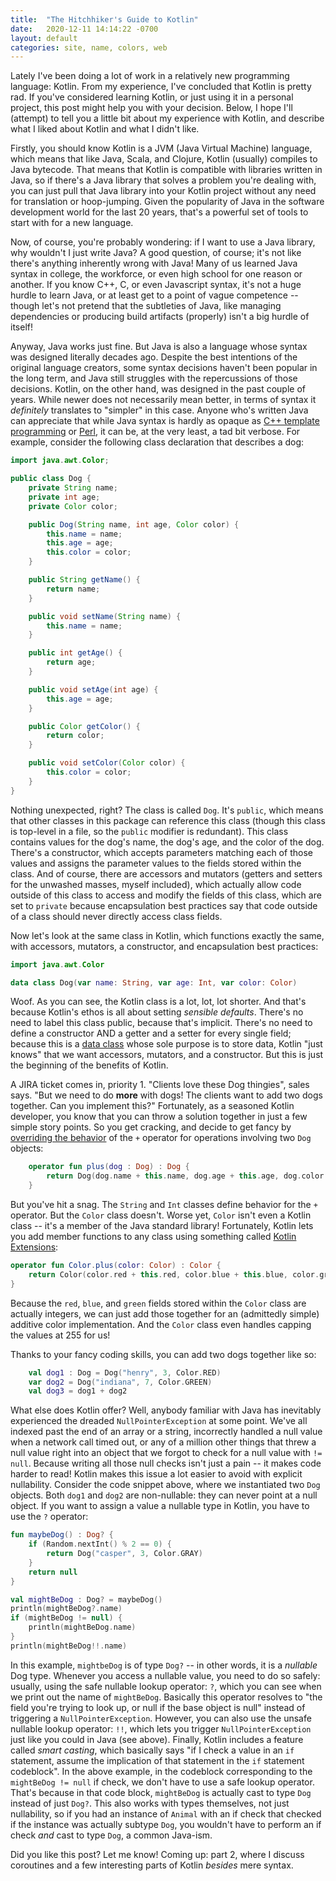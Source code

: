 ```yaml
---
title:  "The Hitchhiker's Guide to Kotlin"
date:   2020-12-11 14:14:22 -0700
layout: default
categories: site, name, colors, web
---
```


Lately I've been doing a lot of work in a relatively new programming
language: Kotlin. From my experience, I've concluded that Kotlin is
pretty rad. If you've considered learning Kotlin, or just using it
in a personal project, this post might help you with your decision.
Below, I hope I'll (attempt) to tell you a little bit about my
experience with Kotlin, and describe what I liked about Kotlin and
what I didn't like.

<!-- readmore -->

Firstly, you should know Kotlin is a JVM (Java Virtual Machine) language,
which means that like Java, Scala, and Clojure, Kotlin (usually)
compiles to Java bytecode. That means that Kotlin is compatible with
libraries written in Java, so if there's a Java library that solves
a problem you're dealing with, you can just pull that Java library
into your Kotlin project without any need for translation or
hoop-jumping. Given the popularity of Java in the software development
world for the last 20 years, that's a powerful set of tools to start
with for a new language.

Now, of course, you're probably wondering: if I want to use a Java
library, why wouldn't I just write Java? A good question, of course;
it's not like there's anything inherently wrong with Java! Many of us
learned Java syntax in college, the workforce, or even high school for
one reason or another. If you know C++, C, or even Javascript syntax,
it's not a huge hurdle to learn Java, or at least get to a point of
vague competence -- though let's not pretend that the subtleties of
Java, like managing dependencies or producing build artifacts
(properly) isn't a big hurdle of itself!

Anyway, Java works just fine.
But Java is also a language whose syntax was designed literally
decades ago. Despite the best intentions of the original language
creators, some syntax decisions haven't been popular in the long term,
and Java still struggles with the repercussions of those decisions.
Kotlin, on the other hand, was designed in the past couple of years.
While newer does not necessarily mean better, in terms of syntax it
*definitely* translates to "simpler" in this case. Anyone who's
written Java can appreciate that while Java syntax is hardly as
opaque as [C++ template programming](https://en.wikipedia.org/wiki/Template_metaprogramming)
or [Perl](https://old.reddit.com/r/perl/comments/2tdgcy/why_is_perl_considered_awful/), it can be, at the very least, a tad
bit verbose. For example, consider the following class declaration that
describes a dog:

```java
import java.awt.Color;

public class Dog {
    private String name;
    private int age;
    private Color color;

    public Dog(String name, int age, Color color) {
        this.name = name;
        this.age = age;
        this.color = color;
    }

    public String getName() {
        return name;
    }

    public void setName(String name) {
        this.name = name;
    }

    public int getAge() {
        return age;
    }

    public void setAge(int age) {
        this.age = age;
    }

    public Color getColor() {
        return color;
    }

    public void setColor(Color color) {
        this.color = color;
    }
}
```

Nothing unexpected, right? The class is called `Dog`. It's `public`,
which means that other classes in this package can reference this
class (though this class is top-level in a file, so the `public`
modifier is redundant). This class contains
values for the dog's name, the dog's age, and the color of the dog.
There's a constructor, which accepts parameters matching each of
those values and assigns the parameter values to the fields stored
within the class. And of course, there are accessors and mutators
(getters and setters for the unwashed masses, myself included),
which actually allow code outside of this class to access and
modify the fields of this class, which are set to `private` because
encapsulation best practices say that code outside of a class
should never directly access class fields.

Now let's look at the same class in Kotlin, which functions exactly
the same, with accessors, mutators, a constructor, and encapsulation
best practices:

```kotlin
import java.awt.Color

data class Dog(var name: String, var age: Int, var color: Color)
```

Woof. As you can see, the Kotlin class is a lot, lot, lot shorter.
And that's because Kotlin's ethos is all about setting
*sensible defaults*. There's no need to label this class public,
because that's implicit. There's no need to define a constructor
AND a getter and a setter for every single field; because this
is a [data class](https://kotlinlang.org/docs/reference/data-classes.html)
whose sole purpose is to store data, Kotlin "just knows" that
we want accessors, mutators, and a constructor. But this is just
the beginning of the benefits of Kotlin.

A JIRA ticket comes in, priority 1. "Clients love these Dog thingies",
sales says. "But we need to do **more** with dogs! The clients want
to add two dogs together. Can you implement this?" Fortunately, as
a seasoned Kotlin developer, you know that you can throw a solution
together in just a few simple story points. So you get cracking, and
decide to get fancy by
[overriding the behavior](https://kotlinlang.org/docs/reference/operator-overloading.html)
of the `+` operator for operations involving two `Dog` objects:

```kotlin
    operator fun plus(dog : Dog) : Dog {
        return Dog(dog.name + this.name, dog.age + this.age, dog.color + this.color)
    }
```

But you've hit a snag. The `String` and `Int` classes define behavior
for the `+` operator. But the `Color` class doesn't. Worse yet, `Color`
isn't even a Kotlin class -- it's a member of the Java standard
library! Fortunately, Kotlin lets you add member functions to any
class using something called
[Kotlin Extensions](https://kotlinlang.org/docs/reference/extensions.html):

```kotlin
operator fun Color.plus(color: Color) : Color {
    return Color(color.red + this.red, color.blue + this.blue, color.green + this.green)
}
```

Because the `red`, `blue`, and `green` fields stored within the `Color` class
are actually integers, we can just add those together for an (admittedly
simple) additive color implementation. And the `Color` class even handles
capping the values at 255 for us!

Thanks to your fancy coding skills, you can add two dogs together
like so:

```kotlin
    val dog1 : Dog = Dog("henry", 3, Color.RED)
    var dog2 = Dog("indiana", 7, Color.GREEN)
    val dog3 = dog1 + dog2
```

What else does Kotlin offer? Well, anybody familiar with Java has
inevitably experienced the dreaded `NullPointerException` at some
point. We've all indexed past the end of an array or a string,
incorrectly handled a null value when a network call timed out,
or any of a million other things that threw a null value right
into an object that we forgot to check for a null value with
`!= null`. Because writing all those null checks isn't just a
pain -- it makes code harder to read! Kotlin makes this issue a
lot easier to avoid with explicit nullability. Consider the
code snippet above, where we instantiated two `Dog` objects.
Both `dog1` and `dog2` are non-nullable: they can never point at
a null object. If you want to assign a value a nullable type in
Kotlin, you have to use the `?` operator:

```kotlin
fun maybeDog() : Dog? {
    if (Random.nextInt() % 2 == 0) {
        return Dog("casper", 3, Color.GRAY)
    }
    return null
}

val mightBeDog : Dog? = maybeDog()
println(mightBeDog?.name)
if (mightBeDog != null) {
    println(mightBeDog.name)
}
println(mightBeDog!!.name)
```

In this example, `mightbeDog` is of type `Dog?` -- in other words,
it is a *nullable* Dog type. Whenever you access a nullable value,
you need to do so safely: usually, using the safe nullable lookup
operator: `?`, which you can see when we print out the name of
`mightBeDog`. Basically this operator resolves to "the field
you're trying to look up, or null if the base object is null"
instead of triggering a `NullPointerException`. However, you can
also use the unsafe nullable lookup operator: `!!`, which lets you
trigger `NullPointerException` just like you could in Java (see
above). Finally, Kotlin includes a feature called *smart casting*,
which basically says "if I check a value in an `if` statement,
assume the implication of that statement in the `if` statement
codeblock". In the above example, in the codeblock corresponding
to the `mightBeDog != null` if check, we don't have to use a
safe lookup operator. That's because in that code block,
`mightBeDog` is actually cast to type `Dog` instead of just `Dog?`.
This also works with types themselves, not just nullability, so
if you had an instance of `Animal` with an if check that checked if
the instance was actually subtype `Dog`, you wouldn't have to
perform an if check *and* cast to type `Dog`, a common Java-ism.

Did you like this post? Let me know! Coming up: part 2, where I
discuss coroutines and a few interesting parts of Kotlin *besides*
mere syntax.



